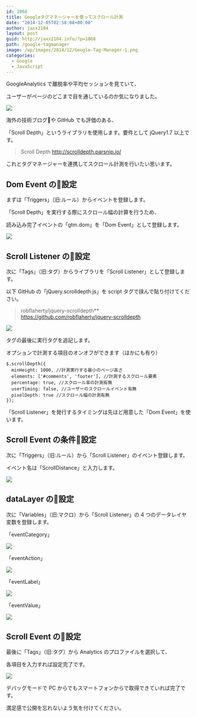 ```yaml
---
id: 1068
title: Googleタグマネージャーを使ってスクロール計測
date: "2014-12-05T02:58:08+00:00"
author: jaxx2104
layout: post
guid: http://jaxx2104.info/?p=1068
path: /google-tagmanager
image: /wp/images/2014/12/Google-Tag-Manager-1.png
categories:
  - Google
  - JavaScript
---
```

GoogleAnalytics で離脱率や平均セッションを見ていて、

ユーザーがページのどこまで目を通しているのか気になりました。

<img src="./Google-Tag-Manager-1.png" />

海外の技術ブログや GitHub でも評価のある、

「Scroll Depth」というライブラリを使用します。要件として jQuery1.7 以上です。

<!--more-->

> Scroll Depth
> http://scrolldepth.parsnip.io/

これとタグマネージャーを連携してスクロール計測を行いたい思います。



## Dom Event の設定

まずは「Triggers」（旧:ルール）からイベントを登録します。

「Scroll Depth」を実行する際にスクロール幅の計算を行うため、

読み込み完了イベントの「gtm.dom」を「Dom Event」として登録します。

<img src="./Google-Tag-Manager1.png" />

## Scroll Listener の設定

次に「Tags」（旧:タグ）からライブラリを「Scroll Listener」として登録します。

以下 GitHub の「jQuery.scrolldepth.js」を script タグで挟んで貼り付けてください。

> robflaherty/jquery-scrolldepth**
> https://github.com/robflaherty/jquery-scrolldepth

<img src="./Google-Tag-Manager2.png" />

タグの最後に実行タグを追記します。

オプションで計測する項目のオンオフができます（ほかにも有り）

```
$.scrollDepth({
  minHeight: 1000, //計測実行する最小のページ高さ
  elements: ['#comments', 'footer'], //計測するスクロール要素
  percentage: true, //スクロール率の計測有無
  userTiming: false, //ユーザーのスクロールイベント有無
  pixelDepth: true //スクロール幅の計測有無
});
```

「Scroll Listener」を発行するタイミングは先ほど用意した「Dom Event」を使います。

## Scroll Event の条件設定

次に「Triggers」（旧:ルール）から「Scroll Listener」のイベント登録します。

イベント名は「ScrollDistance」と入力します。

<img src="./Google-Tag-Manager3.png" />

## dataLayer の設定

次に「Variables」（旧:マクロ）から「Scroll Listener」の 4 つのデータレイヤ変数を登録します。

「eventCategory」

<img src="./Google-Tag-Manager4.png" />

「eventAction」

<img src="./Google-Tag-Manager5.png" />

「eventLabel」

<img src="./Google-Tag-Manager6.png" />

「eventValue」

<img src="./Google-Tag-Manager7.png" />

## Scroll Event の設定

最後に「Tags」（旧:タグ）から Analytics のプロファイルを選択して、

各項目を入力すれば設定完了です。

<img src="./Google_Tag_Manager8.png" />

デバッグモードで PC からでもスマートフォンからで取得できていれば完了です。

満足感で公開を忘れないよう気を付けてください。
